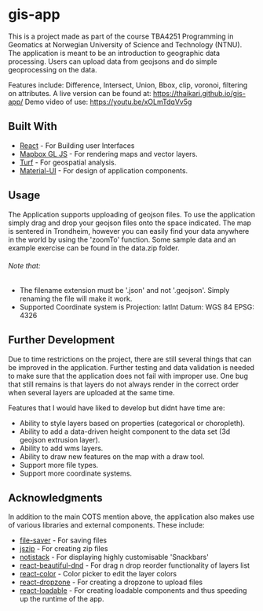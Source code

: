 # gis-app
This is a project made as part of the course TBA4251 Programming in Geomatics at Norwegian University of Science and Technology (NTNU). The application is meant to be an introduction to geographic data processing. Users can upload data from geojsons and do simple geoprocessing on the data.

Features include: Difference, Intersect, Union, Bbox, clip, voronoi, filtering on attributes.
A live version can be found at: https://thaikari.github.io/gis-app/
Demo video of use: https://youtu.be/xOLmTdqVv5g

## Built With
* [React](https://reactjs.org//) - For Building user Interfaces
* [Mapbox GL JS](https://www.mapbox.com/mapbox-gl-js/) - For rendering maps and vector layers.
* [Turf](http://turfjs.org/) - For geospatial analysis.
* [Material-UI](https://material-ui.com/) - For design of application components.

## Usage
The Application supports upploading of geojson files. To use the application simply drag and drop your geojson files onto the space indicated. The map is sentered in Trondheim, however you can easily find your data anywhere in the world by using the 'zoomTo' function. Some sample data and an example exercise can be found in the data.zip folder. 

###### Note that:
* The filename extension must be '.json' and not '.geojson'. Simply renaming the file will make it work. 
* Supported Coordinate system is 
        Projection: latlnt
        Datum: WGS 84
        EPSG: 4326

## Further Development
Due to time restrictions on the project, there are still several things that can be improved in the application. Further testing and data validation is needed to make sure that the application does not fail with improper use. One bug that still remains is that layers do not always render in the correct order when several layers are uploaded at the same time.

Features that I would have liked to develop but didnt have time are:
* Ability to style layers based on properties (categorical or choropleth).
* Ability to add a data-driven height component to the data set (3d geojson extrusion layer).
* Ability to add wms layers.
* Ability to draw new features on the map with a draw tool.
* Support more file types.
* Support more coordinate systems.

## Acknowledgments
In addition to the main COTS mention above, the application also makes use of various libraries and external components. These include:
* [file-saver](https://github.com/eligrey/) - For saving files
* [jszip](https://github.com/Stuk/jszip) - For creating zip files
* [notistack](https://github.com/iamhosseindhv/notistack) - For displaying highly customisable 'Snackbars' 
* [react-beautiful-dnd](https://github.com/eligrey/) - For drag n drop reorder functionality of layers list
* [react-color](https://casesandberg.github.io/react-color/) - Color picker to edit the layer colors
* [react-dropzone](https://react-dropzone.netlify.com/) - For creating a dropzone to upload files
* [react-loadable](https://github.com/jamiebuilds/react-loadable) - For creating loadable components and thus speeding up the runtime of the app. 




